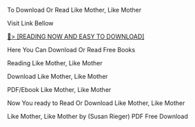 To Download Or Read Like Mother, Like Mother

Visit Link Bellow

<a href="https://uk.ebookarea.xyz/?book=203164564-like-mother-like-mother">📖&gt; [READING NOW AND EASY TO DOWNLOAD]</a>

Here You Can Download Or Read Free Books

Reading Like Mother, Like Mother

Download Like Mother, Like Mother

PDF/Ebook Like Mother, Like Mother

Now You ready to Read Or Download Like Mother, Like Mother

Like Mother, Like Mother by (Susan  Rieger) PDF Free Download
